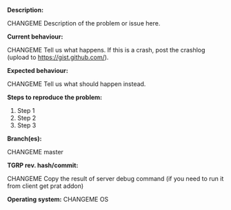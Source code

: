 <!--- (**********************************)
      (** Fill in the following fields **)
      (**********************************)
      For SQL fixes:
      don't modify WDB fields without supply one sniff of those fields (censure guids, character names, anything blizzard can use to identify source)
      don't use pull requests for sql only fixes, unless it's to fix one existing unable to apply file.
      don't hardcode guids.
      don't DELETE + INSERT to update only few fields of one row.
      don't use database names.
      don't put ' around numbers.
      don't put ( ) if they aren't needed.
      use only 1 DELETE + INSERT when we add multiple items to one table, unless you are scripting multiple creatures.
      put default values on every new column we want to add on that way we can make smallers inserts.
      start fix by -- in case some previous sql misses proper ending.
      DELETE by guid AND entry to be sure we don't delete existing spawns.
      start sql code with 3 ` sql         --->

**Description:**

CHANGEME Description of the problem or issue here.

**Current behaviour:**

CHANGEME Tell us what happens.
If this is a crash, post the crashlog (upload to https://gist.github.com/).

**Expected behaviour:**

CHANGEME Tell us what should happen instead.

**Steps to reproduce the problem:**

1. Step 1  
2. Step 2
3. Step 3

**Branch(es):**

CHANGEME master

**TGRP rev. hash/commit:** 

CHANGEME Copy the result of server debug command (if you need to run it from client get prat addon)

**Operating system:** CHANGEME OS


<!--- Notes
- This template is for problem reports. For other types of report, edit it accordingly.
- For fixes containing some changes, create a Pull Request.
--->
